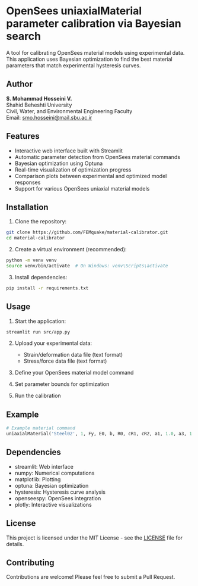 # OpenSees uniaxialMaterial parameter calibration via Bayesian search 

A tool for calibrating OpenSees material models using experimental data. This application uses Bayesian optimization to find the best material parameters that match experimental hysteresis curves.

## Author

**S. Mohammad Hosseini V.**  
Shahid Beheshti University  
Civil, Water, and Environmental Engineering Faculty  
Email: smo.hosseini@mail.sbu.ac.ir
## Features

- Interactive web interface built with Streamlit
- Automatic parameter detection from OpenSees material commands
- Bayesian optimization using Optuna
- Real-time visualization of optimization progress
- Comparison plots between experimental and optimized model responses
- Support for various OpenSees uniaxial material models

## Installation

1. Clone the repository:
```bash
git clone https://github.com/FEMquake/material-calibrator.git
cd material-calibrator
```

2. Create a virtual environment (recommended):
```bash
python -m venv venv
source venv/bin/activate  # On Windows: venv\Scripts\activate
```

3. Install dependencies:
```bash
pip install -r requirements.txt
```

## Usage

1. Start the application:
```bash
streamlit run src/app.py
```

2. Upload your experimental data:
   - Strain/deformation data file (text format)
   - Stress/force data file (text format)

3. Define your OpenSees material model command
4. Set parameter bounds for optimization
5. Run the calibration

## Example

```python
# Example material command
uniaxialMaterial('Steel02', 1, Fy, E0, b, R0, cR1, cR2, a1, 1.0, a3, 1.0, 0.0)
```

## Dependencies

- streamlit: Web interface
- numpy: Numerical computations
- matplotlib: Plotting
- optuna: Bayesian optimization
- hysteresis: Hysteresis curve analysis
- openseespy: OpenSees integration
- plotly: Interactive visualizations

## License

This project is licensed under the MIT License - see the [LICENSE](LICENSE) file for details.

## Contributing

Contributions are welcome! Please feel free to submit a Pull Request. 

